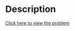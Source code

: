 # Description
[Click here to view the problem](https://www.hackerrank.com/challenges/countingsort4/problem)
